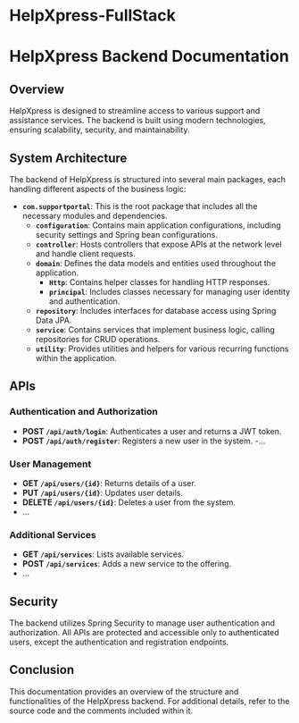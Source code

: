 # HelpXpress-FullStack
# HelpXpress Backend Documentation

## Overview

HelpXpress is designed to streamline access to various support and assistance services. The backend is built using modern technologies, ensuring scalability, security, and maintainability.

## System Architecture

The backend of HelpXpress is structured into several main packages, each handling different aspects of the business logic:

- **`com.supportportal`**: This is the root package that includes all the necessary modules and dependencies.
  - **`configuration`**: Contains main application configurations, including security settings and Spring bean configurations.
  - **`controller`**: Hosts controllers that expose APIs at the network level and handle client requests.
  - **`domain`**: Defines the data models and entities used throughout the application.
    - **`Http`**: Contains helper classes for handling HTTP responses.
    - **`principal`**: Includes classes necessary for managing user identity and authentication.
  - **`repository`**: Includes interfaces for database access using Spring Data JPA.
  - **`service`**: Contains services that implement business logic, calling repositories for CRUD operations.
  - **`utility`**: Provides utilities and helpers for various recurring functions within the application.

## APIs

### Authentication and Authorization
- **POST `/api/auth/login`**: Authenticates a user and returns a JWT token.
- **POST `/api/auth/register`**: Registers a new user in the system.
-...
### User Management
- **GET `/api/users/{id}`**: Returns details of a user.
- **PUT `/api/users/{id}`**: Updates user details.
- **DELETE `/api/users/{id}`**: Deletes a user from the system.
- ...

### Additional Services
- **GET `/api/services`**: Lists available services.
- **POST `/api/services`**: Adds a new service to the offering.
- ...

## Security

The backend utilizes Spring Security to manage user authentication and authorization. All APIs are protected and accessible only to authenticated users, except the authentication and registration endpoints.

## Conclusion

This documentation provides an overview of the structure and functionalities of the HelpXpress backend. For additional details, refer to the source code and the comments included within it.

